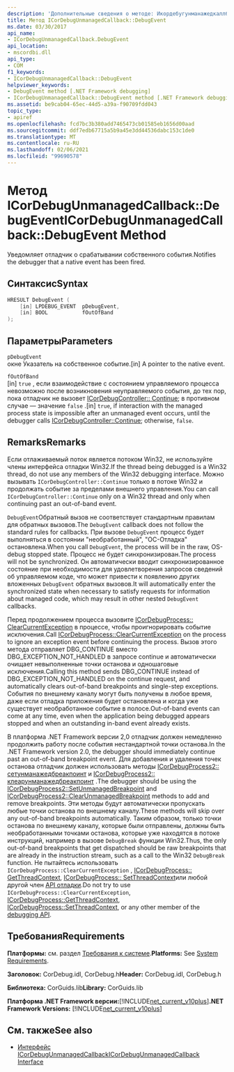```yaml
---
description: 'Дополнительные сведения о методе: Икордебугунманажедкаллбакк::D Ебужевент'
title: Метод ICorDebugUnmanagedCallback::DebugEvent
ms.date: 03/30/2017
api_name:
- ICorDebugUnmanagedCallback.DebugEvent
api_location:
- mscordbi.dll
api_type:
- COM
f1_keywords:
- ICorDebugUnmanagedCallback::DebugEvent
helpviewer_keywords:
- DebugEvent method [.NET Framework debugging]
- ICorDebugUnmanagedCallback::DebugEvent method [.NET Framework debugging]
ms.assetid: be9cab04-65ec-44d5-a39a-f90709fdd043
topic_type:
- apiref
ms.openlocfilehash: fcd7bc3b380add7465473cb01585eb1656d00aad
ms.sourcegitcommit: ddf7edb67715a5b9a45e3dd44536dabc153c1de0
ms.translationtype: MT
ms.contentlocale: ru-RU
ms.lasthandoff: 02/06/2021
ms.locfileid: "99690578"
---
```

# <a name="icordebugunmanagedcallbackdebugevent-method"></a><span data-ttu-id="11cfa-103">Метод ICorDebugUnmanagedCallback::DebugEvent</span><span class="sxs-lookup"><span data-stu-id="11cfa-103">ICorDebugUnmanagedCallback::DebugEvent Method</span></span>

<span data-ttu-id="11cfa-104">Уведомляет отладчик о срабатывании собственного события.</span><span class="sxs-lookup"><span data-stu-id="11cfa-104">Notifies the debugger that a native event has been fired.</span></span>  
  
## <a name="syntax"></a><span data-ttu-id="11cfa-105">Синтаксис</span><span class="sxs-lookup"><span data-stu-id="11cfa-105">Syntax</span></span>  
  
```cpp  
HRESULT DebugEvent (  
    [in] LPDEBUG_EVENT  pDebugEvent,  
    [in] BOOL           fOutOfBand  
);  
```  
  
## <a name="parameters"></a><span data-ttu-id="11cfa-106">Параметры</span><span class="sxs-lookup"><span data-stu-id="11cfa-106">Parameters</span></span>  

 `pDebugEvent`  
 <span data-ttu-id="11cfa-107">окне Указатель на собственное событие.</span><span class="sxs-lookup"><span data-stu-id="11cfa-107">[in] A pointer to the native event.</span></span>  
  
 `fOutOfBand`  
 <span data-ttu-id="11cfa-108">[in] `true` , если взаимодействие с состоянием управляемого процесса невозможно после возникновения неуправляемого события, до тех пор, пока отладчик не вызовет [ICorDebugController:: Continue](icordebugcontroller-continue-method.md); в противном случае — значение `false` .</span><span class="sxs-lookup"><span data-stu-id="11cfa-108">[in] `true`, if interaction with the managed process state is impossible after an unmanaged event occurs, until the debugger calls [ICorDebugController::Continue](icordebugcontroller-continue-method.md); otherwise, `false`.</span></span>  
  
## <a name="remarks"></a><span data-ttu-id="11cfa-109">Remarks</span><span class="sxs-lookup"><span data-stu-id="11cfa-109">Remarks</span></span>  

 <span data-ttu-id="11cfa-110">Если отлаживаемый поток является потоком Win32, не используйте члены интерфейса отладки Win32.</span><span class="sxs-lookup"><span data-stu-id="11cfa-110">If the thread being debugged is a Win32 thread, do not use any members of the Win32 debugging interface.</span></span> <span data-ttu-id="11cfa-111">Можно вызывать `ICorDebugController::Continue` только в потоке Win32 и продолжать событие за пределами внешнего управления.</span><span class="sxs-lookup"><span data-stu-id="11cfa-111">You can call `ICorDebugController::Continue` only on a Win32 thread and only when continuing past an out-of-band event.</span></span>  
  
 <span data-ttu-id="11cfa-112">`DebugEvent`Обратный вызов не соответствует стандартным правилам для обратных вызовов.</span><span class="sxs-lookup"><span data-stu-id="11cfa-112">The `DebugEvent` callback does not follow the standard rules for callbacks.</span></span> <span data-ttu-id="11cfa-113">При вызове `DebugEvent` процесс будет выполняться в состоянии "необработанный", "ОС-Отладка" остановлена.</span><span class="sxs-lookup"><span data-stu-id="11cfa-113">When you call `DebugEvent`, the process will be in the raw, OS-debug stopped state.</span></span> <span data-ttu-id="11cfa-114">Процесс не будет синхронизирован.</span><span class="sxs-lookup"><span data-stu-id="11cfa-114">The process will not be synchronized.</span></span> <span data-ttu-id="11cfa-115">Он автоматически вводит синхронизированное состояние при необходимости для удовлетворения запросов сведений об управляемом коде, что может привести к появлению других вложенных `DebugEvent` обратных вызовов.</span><span class="sxs-lookup"><span data-stu-id="11cfa-115">It will automatically enter the synchronized state when necessary to satisfy requests for information about managed code, which may result in other nested `DebugEvent` callbacks.</span></span>  
  
 <span data-ttu-id="11cfa-116">Перед продолжением процесса вызовите [ICorDebugProcess:: ClearCurrentException](icordebugprocess-clearcurrentexception-method.md) в процессе, чтобы проигнорировать событие исключения.</span><span class="sxs-lookup"><span data-stu-id="11cfa-116">Call [ICorDebugProcess::ClearCurrentException](icordebugprocess-clearcurrentexception-method.md) on the process to ignore an exception event before continuing the process.</span></span> <span data-ttu-id="11cfa-117">Вызов этого метода отправляет DBG_CONTINUE вместо DBG_EXCEPTION_NOT_HANDLED в запросе continue и автоматически очищает невыполненные точки останова и одношаговые исключения.</span><span class="sxs-lookup"><span data-stu-id="11cfa-117">Calling this method sends DBG_CONTINUE instead of DBG_EXCEPTION_NOT_HANDLED on the continue request, and automatically clears out-of-band breakpoints and single-step exceptions.</span></span> <span data-ttu-id="11cfa-118">События по внешнему каналу могут быть получены в любое время, даже если отладка приложения будет остановлена и когда уже существует необработанное событие в полосе.</span><span class="sxs-lookup"><span data-stu-id="11cfa-118">Out-of-band events can come at any time, even when the application being debugged appears stopped and when an outstanding in-band event already exists.</span></span>  
  
 <span data-ttu-id="11cfa-119">В платформа .NET Framework версии 2,0 отладчик должен немедленно продолжить работу после события нестандартной точки останова.</span><span class="sxs-lookup"><span data-stu-id="11cfa-119">In the .NET Framework version 2.0, the debugger should immediately continue past an out-of-band breakpoint event.</span></span> <span data-ttu-id="11cfa-120">Для добавления и удаления точек останова отладчик должен использовать методы [ICorDebugProcess2:: сетунманажедбреакпоинт](icordebugprocess2-setunmanagedbreakpoint-method.md) и [ICorDebugProcess2:: клеарунманажедбреакпоинт](icordebugprocess2-clearunmanagedbreakpoint-method.md) .</span><span class="sxs-lookup"><span data-stu-id="11cfa-120">The debugger should be using the [ICorDebugProcess2::SetUnmanagedBreakpoint](icordebugprocess2-setunmanagedbreakpoint-method.md) and [ICorDebugProcess2::ClearUnmanagedBreakpoint](icordebugprocess2-clearunmanagedbreakpoint-method.md) methods to add and remove breakpoints.</span></span> <span data-ttu-id="11cfa-121">Эти методы будут автоматически пропускать любые точки останова по внешнему каналу.</span><span class="sxs-lookup"><span data-stu-id="11cfa-121">These methods will skip over any out-of-band breakpoints automatically.</span></span> <span data-ttu-id="11cfa-122">Таким образом, только точки останова по внешнему каналу, которые были отправлены, должны быть необработанными точками останова, которые уже находятся в потоке инструкций, например в вызове `DebugBreak` функции Win32.</span><span class="sxs-lookup"><span data-stu-id="11cfa-122">Thus, the only out-of-band breakpoints that get dispatched should be raw breakpoints that are already in the instruction stream, such as a call to the Win32 `DebugBreak` function.</span></span> <span data-ttu-id="11cfa-123">Не пытайтесь использовать `ICorDebugProcess::ClearCurrentException` , [ICorDebugProcess:: GetThreadContext](icordebugprocess-getthreadcontext-method.md), [ICorDebugProcess:: SetThreadContext](icordebugprocess-setthreadcontext-method.md)или любой другой член [API отладки](index.md).</span><span class="sxs-lookup"><span data-stu-id="11cfa-123">Do not try to use `ICorDebugProcess::ClearCurrentException`, [ICorDebugProcess::GetThreadContext](icordebugprocess-getthreadcontext-method.md), [ICorDebugProcess::SetThreadContext](icordebugprocess-setthreadcontext-method.md), or any other member of the [debugging API](index.md).</span></span>  
  
## <a name="requirements"></a><span data-ttu-id="11cfa-124">Требования</span><span class="sxs-lookup"><span data-stu-id="11cfa-124">Requirements</span></span>  

 <span data-ttu-id="11cfa-125">**Платформы:** см. раздел [Требования к системе](../../get-started/system-requirements.md).</span><span class="sxs-lookup"><span data-stu-id="11cfa-125">**Platforms:** See [System Requirements](../../get-started/system-requirements.md).</span></span>  
  
 <span data-ttu-id="11cfa-126">**Заголовок:** CorDebug.idl, CorDebug.h</span><span class="sxs-lookup"><span data-stu-id="11cfa-126">**Header:** CorDebug.idl, CorDebug.h</span></span>  
  
 <span data-ttu-id="11cfa-127">**Библиотека:** CorGuids.lib</span><span class="sxs-lookup"><span data-stu-id="11cfa-127">**Library:** CorGuids.lib</span></span>  
  
 <span data-ttu-id="11cfa-128">**Платформа .NET Framework версии:**[!INCLUDE[net_current_v10plus](../../../../includes/net-current-v10plus-md.md)]</span><span class="sxs-lookup"><span data-stu-id="11cfa-128">**.NET Framework Versions:** [!INCLUDE[net_current_v10plus](../../../../includes/net-current-v10plus-md.md)]</span></span>  
  
## <a name="see-also"></a><span data-ttu-id="11cfa-129">См. также</span><span class="sxs-lookup"><span data-stu-id="11cfa-129">See also</span></span>

- [<span data-ttu-id="11cfa-130">Интерфейс ICorDebugUnmanagedCallback</span><span class="sxs-lookup"><span data-stu-id="11cfa-130">ICorDebugUnmanagedCallback Interface</span></span>](icordebugunmanagedcallback-interface.md)
